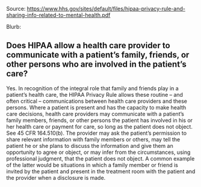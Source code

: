 Source: https://www.hhs.gov/sites/default/files/hipaa-privacy-rule-and-sharing-info-related-to-mental-health.pdf

Blurb:
## Does HIPAA allow a health care provider to communicate with a patient’s family, friends, or other persons who are involved in the patient’s care? ##
Yes. In recognition of the integral role that family and friends play in a patient’s health care, the HIPAA Privacy
Rule allows these routine – and often critical – communications between health care providers and these
persons. Where a patient is present and has the capacity to make health care decisions, health care
providers may communicate with a patient’s family members, friends, or other persons the patient has involved
in his or her health care or payment for care, so long as the patient does not object. See 45 CFR
164.510(b). The provider may ask the patient’s permission to share relevant information with family members
or others, may tell the patient he or she plans to discuss the information and give them an opportunity to agree
or object, or may infer from the circumstances, using professional judgment, that the patient does not object. A
common example of the latter would be situations in which a family member or friend is invited by the patient
and present in the treatment room with the patient and the provider when a disclosure is made.